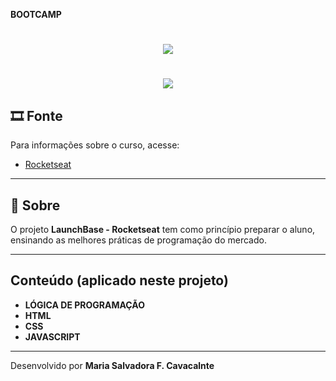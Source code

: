 **BOOTCAMP**

<h1 align="center">
    <img src="https://ik.imagekit.io/avgkmgrxgx/inicio_2Gi-zO0Er.png">
</h1>

<h1 align="center">
    <img src="https://ik.imagekit.io/avgkmgrxgx/videos_3lL90idz0.png"> 
</h1>

## 🎞 Fonte
Para informações sobre o curso, acesse: 
- [Rocketseat](https://skylab.rocketseat.com.br/dashboard)
 

 ---
## 🔖 Sobre

O projeto **LaunchBase - Rocketseat** tem como princípio preparar o aluno, ensinando as melhores práticas de programação do mercado.

---

## Conteúdo (aplicado neste projeto)
* **LÓGICA DE PROGRAMAÇÃO**
* **HTML**
* **CSS**
* **JAVASCRIPT**

---
Desenvolvido por **Maria Salvadora F. Cavacalnte**